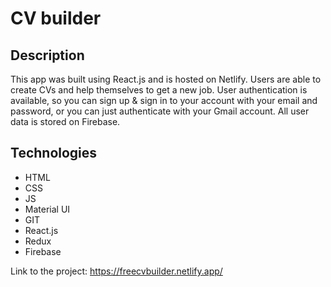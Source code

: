 <h1>CV builder</h1>
<h2>Description</h2> 
<p>This app was built using React.js and is hosted on Netlify. Users are able to create CVs and help themselves to get a new job. User authentication is available, so you can sign up & sign in to your account with your email and password, or you can just authenticate with your Gmail account. All user data is stored on Firebase.</p>
<h2>Technologies</h2>
<ul>
<li>HTML</li>
<li>CSS</li>
<li>JS</li>
<li>Material UI</li>
<li>GIT</li>
<li>React.js</li>
<li>Redux</li>
<li>Firebase</li>
</ul>
<p>Link to the project: <a href="https://freecvbuilder.netlify.app/">https://freecvbuilder.netlify.app/</a></p>
<!-- <img src="https://user-images.githubusercontent.com/73041475/174754573-057710df-c7ca-45a4-8436-0c1ecc98c366.png" alt="log in screen"/>
<img src="https://user-images.githubusercontent.com/73041475/174754642-984099ca-563d-4901-b54f-5efba560fa8f.png" alt="cv collection"/>
<img src="https://user-images.githubusercontent.com/73041475/174754660-2dc4a90e-e384-48df-8d24-2533149d3194.png" alt="cv personal"/>
<img src="https://user-images.githubusercontent.com/73041475/174754674-31cb9ed3-3955-4a5f-b9c4-422cb1ba0400.png" alt="cv exp"/>
<img src="https://user-images.githubusercontent.com/73041475/174754686-2d8209a0-abaa-4094-a298-ff3604ce8597.png" alt="cv pdf"/> -->

